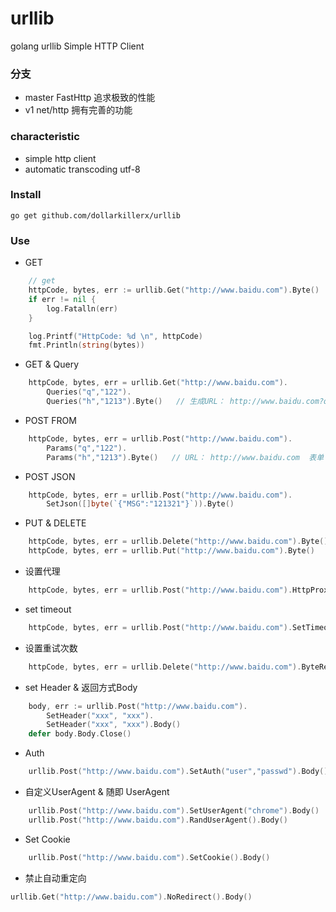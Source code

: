 # urllib
golang urllib Simple HTTP Client

### 分支
- master  FastHttp   追求极致的性能
- v1      net/http   拥有完善的功能

### characteristic
- simple http client 
- automatic transcoding utf-8

### Install
```
go get github.com/dollarkillerx/urllib
```
### Use
- GET
```go
	// get
	httpCode, bytes, err := urllib.Get("http://www.baidu.com").Byte()
	if err != nil {
		log.Fatalln(err)
	}

	log.Printf("HttpCode: %d \n", httpCode)
	fmt.Println(string(bytes))
```
- GET & Query
```go
	httpCode, bytes, err = urllib.Get("http://www.baidu.com").
		Queries("q","122").
		Queries("h","1213").Byte()   // 生成URL： http://www.baidu.com?q=122&h=1213
```
- POST FROM 
```go
	httpCode, bytes, err = urllib.Post("http://www.baidu.com").
		Params("q","122").
		Params("h","1213").Byte()   // URL： http://www.baidu.com  表单 q=122 h=1213
```
- POST JSON
```go
	httpCode, bytes, err = urllib.Post("http://www.baidu.com").
		SetJson([]byte(`{"MSG":"121321"}`)).Byte()   
```
- PUT & DELETE
```go 
	httpCode, bytes, err = urllib.Delete("http://www.baidu.com").Byte()   
	httpCode, bytes, err = urllib.Put("http://www.baidu.com").Byte()   
```
- 设置代理
```go
	httpCode, bytes, err = urllib.Post("http://www.baidu.com").HttpProxy("http://xxxx.c").Byte()
```
- set timeout
````go
	httpCode, bytes, err = urllib.Post("http://www.baidu.com").SetTimeout(3).Byte()
````
- 设置重试次数
```go 
	httpCode, bytes, err = urllib.Delete("http://www.baidu.com").ByteRetry(3)
```
- set Header & 返回方式Body
```go
	body, err := urllib.Post("http://www.baidu.com").
		SetHeader("xxx", "xxx").
		SetHeader("xxx", "xxx").Body()
	defer body.Body.Close()
```
- Auth
```go 
	urllib.Post("http://www.baidu.com").SetAuth("user","passwd").Body()
```
- 自定义UserAgent & 随即 UserAgent
```go
	urllib.Post("http://www.baidu.com").SetUserAgent("chrome").Body()
	urllib.Post("http://www.baidu.com").RandUserAgent().Body()
```
- Set Cookie
```go
	urllib.Post("http://www.baidu.com").SetCookie().Body()
```
- 禁止自动重定向
```go
urllib.Get("http://www.baidu.com").NoRedirect().Body()
```

